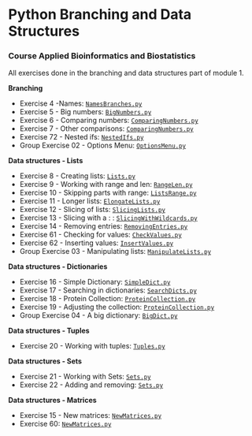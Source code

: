 # Python Branching and Data Structures
### Course Applied Bioinformatics and Biostatistics
All exercises done in the branching and data structures part of module 1.

**Branching**
* Exercise 4 -Names: [`NamesBranches.py`](https://github.com/rominafernandez/Python_Branching_and_Datastructures/blob/master/NamesBranches.py)
* Exercise 5 - Big numbers: [`BigNumbers.py`](https://github.com/rominafernandez/Python_Branching_and_Datastructures/blob/master/BigNumbers.py)
* Exercise 6 - Comparing numbers: [`ComparingNumbers.py`](https://github.com/rominafernandez/Python_Branching_and_Datastructures/blob/master/ComparingNumbers.py)
* Exercise 7 - Other comparisons: [`ComparingNumbers.py`](https://github.com/rominafernandez/Python_Branching_and_Datastructures/blob/master/ComparingNumbers.py)
* Exercise 72 - Nested ifs: [`NestedIfs.py`](https://github.com/rominafernandez/Python_Branching_and_Datastructures/blob/master/NestedIfs.py)
* Group Exercise 02 - Options Menu: [`OptionsMenu.py`](https://github.com/rominafernandez/Python_Branching_and_Datastructures/blob/master/OptionsMenu.py)

**Data structures - Lists**
* Exercise 8 - Creating lists: [`Lists.py`](https://github.com/rominafernandez/Python_Branching_and_Datastructures/blob/master/Lists.py)
* Exercise 9 - Working with range and len: [`RangeLen.py`](https://github.com/rominafernandez/Python_Branching_and_Datastructures/blob/master/RangeLen.py)
* Exercise 10 - Skipping parts with range: [`ListsRange.py`](https://github.com/rominafernandez/Python_Branching_and_Datastructures/blob/master/ListsRange.py)
* Exercise 11 - Longer lists: [`ElongateLists.py`](https://github.com/rominafernandez/Python_Branching_and_Datastructures/blob/master/ElongateLists.py)
* Exercise 12 - Slicing of lists: [`SlicingLists.py`](https://github.com/rominafernandez/Python_Branching_and_Datastructures/blob/master/SlicingLists.py)
* Exercise 13 - Slicing with a : : [`SlicingWithWildcards.py`](https://github.com/rominafernandez/Python_Branching_and_Datastructures/blob/master/SlicingWithWildcards.py)
* Exercise 14 - Removing entries: [`RemovingEntries.py`](https://github.com/rominafernandez/Python_Branching_and_Datastructures/blob/master/RemovingEntries.py)
* Exercise 61 - Checking for values: [`CheckValues.py`](https://github.com/rominafernandez/Python_Branching_and_Datastructures/blob/master/CheckValues.py)
* Exercise 62 - Inserting values: [`InsertValues.py`](https://github.com/rominafernandez/Python_Branching_and_Datastructures/blob/master/InsertValues.py)
* Group Exercise 03 - Manipulating lists: [`ManipulateLists.py`](https://github.com/rominafernandez/Python_Branching_and_Datastructures/blob/master/ManipulateLists.py)

**Data structures - Dictionaries**
* Exercise 16 - Simple Dictionary: [`SimpleDict.py`](https://github.com/rominafernandez/Python_Branching_and_Datastructures/blob/master/SimpleDict.py)
* Exercise 17 - Searching in dictionaries: [`SearchDicts.py`](https://github.com/rominafernandez/Python_Branching_and_Datastructures/blob/master/SearchDicts.py)
* Exercise 18 - Protein Collection: [`ProteinCollection.py`](https://github.com/rominafernandez/Python_Branching_and_Datastructures/blob/master/ProteinCollection.py)
* Exercise 19 - Adjusting the collection: [`ProteinCollection.py`](https://github.com/rominafernandez/Python_Branching_and_Datastructures/blob/master/ProteinCollection.py)
* Group Exercise 04 - A big dictionary: [`BigDict.py`](https://github.com/rominafernandez/Python_Branching_and_Datastructures/blob/master/BigDict.py)

**Data structures - Tuples**
* Exercise 20 - Working with tuples: [`Tuples.py`](https://github.com/rominafernandez/Python_Branching_and_Datastructures/blob/master/Tuples.py)

**Data structures - Sets**
* Exercise 21 - Working with Sets: [`Sets.py`](https://github.com/rominafernandez/Python_Branching_and_Datastructures/blob/master/Sets.py)
* Exercise 22 - Adding and removing: [`Sets.py`](https://github.com/rominafernandez/Python_Branching_and_Datastructures/blob/master/Sets.py)

**Data structures - Matrices**
* Exercise 15 - New matrices: [`NewMatrices.py`](https://github.com/rominafernandez/Python_Branching_and_Datastructures/blob/master/NewMatrices.py)
* Exercise 60: [`NewMatrices.py`](https://github.com/rominafernandez/Python_Branching_and_Datastructures/blob/master/NewMatrices.py)
